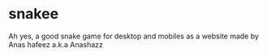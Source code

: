 # snakee
Ah yes, a good snake game for desktop and mobiles as a website made by Anas hafeez a.k.a Anashazz
